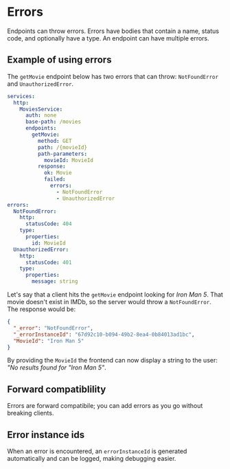 # Errors

Endpoints can throw errors. Errors have bodies that contain a name, status code, and optionally have a type. An endpoint can have multiple errors.

## Example of using errors

The `getMovie` endpoint below has two errors that can throw: `NotFoundError` and `UnauthorizedError`.

```yml
services:
  http:
    MoviesService:
      auth: none
      base-path: /movies
      endpoints:
        getMovie:
          method: GET
          path: /{movieId}
          path-parameters:
            movieId: MovieId
          response:
            ok: Movie
            failed:
              errors:
                - NotFoundError
                - UnauthorizedError
errors:
  NotFoundError:
    http:
      statusCode: 404
    type:
      properties:
        id: MovieId
  UnauthorizedError:
    http:
      statusCode: 401
    type:
      properties:
        message: string
```

Let's say that a client hits the `getMovie` endpoint looking for _Iron Man 5_. That movie doesn't exist in IMDb, so the server would throw a `NotFoundError`. The response would be:

```json
{
  "_error": "NotFoundError",
  "_errorInstanceId": "67d92c10-b094-49b2-8ea4-0b84013ad1bc",
  "MovieId": "Iron Man 5"
}
```

By providing the `MovieId` the frontend can now display a string to the user: _"No results found for "Iron Man 5"_.

## Forward compatiblility

Errors are forward compatibile; you can add errors as you go without breaking clients.

## Error instance ids

When an error is encountered, an `errorInstanceId` is generated automatically and can be logged, making debugging easier.
